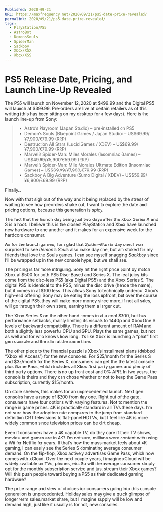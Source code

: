 ```yaml
---
Published: 2020-09-21
URL: https://maxfrequency.net/2020/09/21/ps5-date-price-revealed/
permalink: 2020/09/21/ps5-date-price-revealed/
tags:
  - PlayStation/PS5
  - AstroBot
  - DemonsSouls
  - SpiderMan
  - Sackboy
  - Xbox/XSX
  - Xbox/XSS
---
```

# PS5 Release Date, Pricing, and Launch Line-Up Revealed

The PS5 will launch on November 12, 2020 at $499.99 and the Digital PS5 will launch at $399.99. Pre-orders are live at certain retailers as of this writing (this has been sitting on my desktop for a few days). Here is the launch line-up from Sony:

> - Astro’s Playroom (Japan Studio) – pre-installed on PS5
> - Demon’s Souls (Bluepoint Games / Japan Studio) – US$69.99/¥7,900/€79.99 (RRP)
> - Destruction All Stars (Lucid Games / XDEV) – US$69.99/¥7,900/€79.99 (RRP)
> - Marvel’s Spider-Man: Miles Morales (Insomniac Games) – US$49.99/¥5,900/€59.99 (RRP)
> - Marvel’s Spider-Man: Mile Morales Ultimate Edition (Insomniac Games) – US$69.99/¥7,900/€79.99 (RRP)
> - Sackboy A Big Adventure (Sumo Digital / XDEV) – US$59.99/¥6,900/€69.99 (RRP)

Finally…

Now with that sigh out of the way and it being replaced by the stress of waiting to see how preorders shake out, I want to explore the date and pricing options, because this generation is *spicy*.

The fact that the launch day being just two days after the Xbox Series X and S is a hoot. I believe this is the closest PlayStation and Xbox have launched new hardware to one another and it makes for an expensive week for the hardcore consumer.

As for the launch games, I am glad that *Spider-Man* is day one. I was surprised to see *Demon’s Souls* also make day one, but am stoked for my friends that love the Souls games. I can see myself snagging *Sackboy* since I’ll be wrapped up in the new console hype, but we shall see.

The pricing is far more intriguing. Sony hit the right price point by match Xbox at $500 for both PS5 Disc-Based and Series X. The real juicy bits come from the disc-less PS5 (aka Digital PS5) and the Xbox Series S. The digital PS5 is identical to the PS5, minus the disc drive (hence the name), but it comes in at $100 less. This allows Sony to technically undercut Xbox’s high-end offering. Sony may be eating the loss upfront, but over the course of the digital PS5, they will make more money since more, if not all sales, will go through their own store, earning them a larger cut.

The Xbox Series S on the other hand comes in at a cool $300, but has performance setbacks, mainly limiting its visuals to 1440p and Xbox One S levels of backward compatibility. There is a different amount of RAM and both a slightly less powerful CPU and GPU. Plays the same games, but not as well and for who knows how long. It’s like Xbox is launching a “phat” first gen console and the slim at the same time.

The other piece to the financial puzzle is Xbox’s installment plans (dubbed “Xbox All Access”) for the new consoles. For $25/month for the Series S and $35/month for the Series X, consumers can get the the latest console plus Game Pass, which includes all Xbox first party games and plenty of third party options. There is no up front cost and 0% APR. In two years, the console is theirs and they can chose whether or not to keep the Game Pass subscription, currently $15/month.

On store shelves, this makes for an unprecedented launch. Next gen consoles have a range of $200 from day one. Right out of the gate, consumers have four options with varying features. Not to mention the range in game prices. 4K is practically standard in all TVs these days. I’m not sure how the adoption rate compares to the jump from standard definition CRT televisions to flat-panel HDTVs, but I feel like 4K is more widely common since television prices can be dirt cheap.

Even if consumers have a 4K capable TV, do they care if their TV shows, movies, and games are in 4K? I’m not sure, millions were content with using a Wii for Netflix for years. If that’s how the mass market feels about 4K gaming, I can easily see the Series S dominating average consumer demand. On the flip-flop, Xbox actively advertises Game Pass, which now comes with xCloud. Over the next couple years, I imagine xCloud will be widely available on TVs, phones, etc. So will the average consumer simply opt for the monthly subscription service and just stream their Xbox games? Will this push people toward buying a PS5 as their dedicated gaming hardware?

The price range and slew of choices for consumers going into this console generation is unprecedented. Holiday sales may give a quick glimpse of longer term sales/market share, but I imagine supply will be low and demand high, just like it usually is for hot, new consoles.